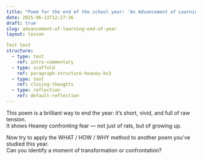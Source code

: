 ```yaml
---
title: "Poem for the end of the school year: 'An Advancement of Learning' by Seamus Heaney"
date: 2025-06-22T12:27:36
draft: true
slug: advancement-of-learning-end-of-year
layout: lesson

Test text
structure:
  - type: text
    ref: intro-commentary
  - type: scaffold
    ref: paragraph-structure-heaney-ks3
  - type: text
    ref: closing-thoughts
  - type: reflection
    ref: default-reflection
---
```


<!-- intro-commentary -->
This poem is a brilliant way to end the year: it’s short, vivid, and full of raw tension.  
It shows Heaney confronting fear — not just of rats, but of growing up.

<!-- closing-thoughts -->
Now try to apply the WHAT / HOW / WHY method to another poem you’ve studied this year.  
Can you identify a moment of transformation or confrontation?

